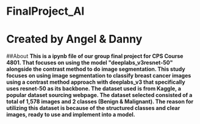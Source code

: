 # FinalProject_AI
# Created by Angel & Danny

##About
**This is a ipynb file of our group final project for CPS Course 4801. That focuses on using the model "deeplabs_v3resnet-50" alongside the contrast method to do image segmentation. 
This study focuses on using image segmentation to classify breast cancer images using a contrast method approach with deeplabs_v3 that specifically uses resnet-50 as its backbone. The dataset used is from Kaggle, a popular dataset sourcing webpage. The dataset selected consisted of a total of 1,578 images and 2 classes (Benign & Malignant). The reason for utilizing this dataset is because of the structured classes and clear images, ready to use and implement into a model.**



